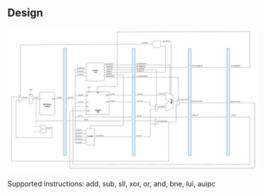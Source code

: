 
## Design

![64-bit RISC-V Core design](./assets/RISCV_22_10_23.png)

Supported instructions: add, sub, sll, xor, or, and, bne, lui, auipc 